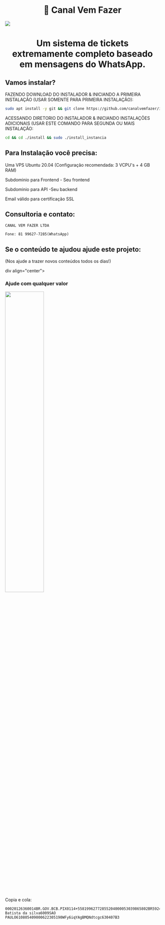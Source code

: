 <h1 align="center">🚀 Canal Vem Fazer</h1>
<img src="https://imgur.com/N9LGCka.gif" />
<h1 align="center">Um sistema de tickets extremamente completo baseado em mensagens do WhatsApp.</h1> 


## Vamos instalar?

FAZENDO DOWNLOAD DO INSTALADOR & INICIANDO A PRIMEIRA INSTALAÇÃO (USAR SOMENTE PARA PRIMEIRA INSTALAÇÃO):

```bash
sudo apt install -y git && git clone https://github.com/canalvemfazer/instalador install && sudo chmod -R 777 ./install && cd ./install && sudo ./install_primaria
```

ACESSANDO DIRETORIO DO INSTALADOR & INICIANDO INSTALAÇÕES ADICIONAIS (USAR ESTE COMANDO PARA SEGUNDA OU MAIS INSTALAÇÃO:
```bash
cd && cd ./install && sudo ./install_instancia
```


## Para Instalação você precisa:

Uma VPS Ubuntu 20.04 (Configuração recomendada: 3 VCPU's + 4 GB RAM)

Subdominio para Frontend - Seu frontend

Subdominio para API -Seu backend

Email válido para certificação SSL

## Consultoria e contato:

    CANAL VEM FAZER LTDA

    Fone: 81 99627-7285(WhatsApp)


## Se o conteúdo te ajudou ajude este projeto:
(Nos ajude a trazer novos conteúdos todos os dias!)




div align="center">
    <h3>Ajude com qualquer valor</h3>
  <a href="https://nubank.com.br/pagar/1j4x3i/qA4jW8n5WR" target="_blank" rel="noopener noreferrer">
    <img src="https://imgur.com/CQPHUBB.gif" style="width: 50% !important;">
  </a>
</div>

Copia e cola:

    00020126360014BR.GOV.BCB.PIX0114+55819962772855204000053039865802BR5924Raphael Batista da silva6009SAO PAULO610805409000622305190WFy6iqYAgBMQNdtcgc630407B3
    



